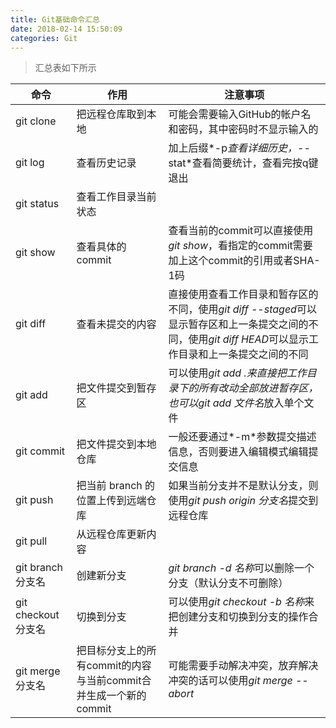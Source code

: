 ```yaml
---
title: Git基础命令汇总
date: 2018-02-14 15:50:09
categories: Git
---
```


> 汇总表如下所示

命令 | 作用 | 注意事项
--- | --- | ---
git clone | 把远程仓库取到本地 | 可能会需要输入GitHub的帐户名和密码，其中密码时不显示输入的
git log | 查看历史记录 | 加上后缀*-p*查看详细历史，*--stat*查看简要统计，查看完按q键退出
git status | 查看工作目录当前状态
git show | 查看具体的 commit | 查看当前的commit可以直接使用*git show*，看指定的commit需要加上这个commit的引用或者SHA-1码
git diff | 查看未提交的内容 | 直接使用查看工作目录和暂存区的不同，使用*git diff --staged*可以显示暂存区和上一条提交之间的不同，使用*git diff HEAD*可以显示工作目录和上一条提交之间的不同
git add | 把文件提交到暂存区 | 可以使用*git add .*来直接把工作目录下的所有改动全部放进暂存区，也可以*git add 文件名*放入单个文件
git commit |  把文件提交到本地仓库 | 一般还要通过*-m*参数提交描述信息，否则要进入编辑模式编辑提交信息
git push | 把当前 branch 的位置上传到远端仓库 | 如果当前分支并不是默认分支，则使用*git push origin 分支名*提交到远程仓库
git pull | 从远程仓库更新内容
git branch 分支名 | 创建新分支 | *git branch -d 名称*可以删除一个分支（默认分支不可删除）
git checkout 分支名 | 切换到分支 | 可以使用*git checkout -b 名称*来把创建分支和切换到分支的操作合并
git merge 分支名 | 把目标分支上的所有commit的内容与当前commit合并生成一个新的commit | 可能需要手动解决冲突，放弃解决冲突的话可以使用*git merge --abort*


